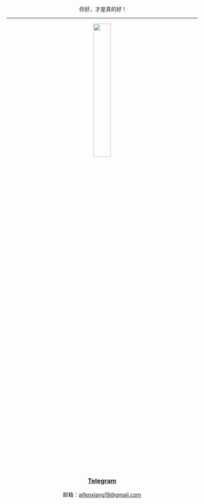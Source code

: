 <center> 
你好，才是真的好 !<!-- {docsify-ignore} -->


-------
<center> 

<a href="https://t.me/qianshuiyu" target="_blank">
<img src=../media/IMG_19.JPEG align=“center” width=30% />
<a>

### [Telegram](https://t.me/qianshuiyu) <!-- {docsify-ignore} -->

邮箱：aifenxiang19@gmail.com
</center>